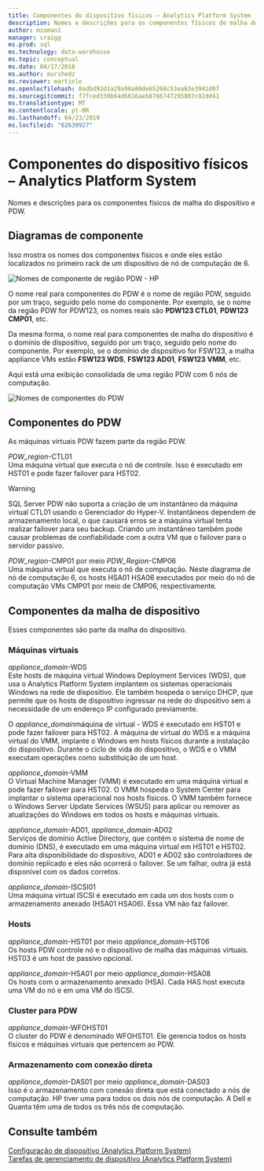 ```yaml
---
title: Componentes do dispositivo físicos – Analytics Platform System | Microsoft Docs
description: Nomes e descrições para os componentes físicos de malha do dispositivo e PDW.
author: mzaman1
manager: craigg
ms.prod: sql
ms.technology: data-warehouse
ms.topic: conceptual
ms.date: 04/17/2018
ms.author: murshedz
ms.reviewer: martinle
ms.openlocfilehash: 0adbd92d1a29a98a80de65268c53ea63e3941d07
ms.sourcegitcommit: f7fced330b64d6616aeb8766747295807c92dd41
ms.translationtype: MT
ms.contentlocale: pt-BR
ms.lasthandoff: 04/23/2019
ms.locfileid: "62639927"
---
```

# <a name="appliance-physical-components---analytics-platform-system"></a>Componentes do dispositivo físicos – Analytics Platform System
Nomes e descrições para os componentes físicos de malha do dispositivo e PDW. 
  
<!-- MISSING LINKS See also [HDInsight Physical Components &#40;Analytics Platform System&#41;](hdinsight-physical-components.md).  -->  
  
## <a name="diagrams"></a>Diagramas de componente  
Isso mostra os nomes dos componentes físicos e onde eles estão localizados no primeiro rack de um dispositivo de nó de computação de 6.  
  
![Nomes de componente de região PDW - HP](./media/pdw-and-appliance-fabric-physical-components/APS_HW_ComponentNames-HP.png "APS_HW_ComponentNames HP")  
  
O nome real para componentes do PDW é o nome de região PDW, seguido por um traço, seguido pelo nome do componente. Por exemplo, se o nome da região PDW for PDW123, os nomes reais são **PDW123 CTL01**, **PDW123 CMP01**, etc.  
  
Da mesma forma, o nome real para componentes de malha do dispositivo é o domínio de dispositivo, seguido por um traço, seguido pelo nome do componente. Por exemplo, se o domínio de dispositivo for FSW123, a malha appliance VMs estão **FSW123 WDS**, **FSW123 AD01**, **FSW123 VMM**, etc.  
  
Aqui está uma exibição consolidada de uma região PDW com 6 nós de computação.  
  
![Nomes de componentes do PDW](./media/pdw-and-appliance-fabric-physical-components/APS_HW_Names.png "APS_HW_Names")  
  
## <a name="pdw"></a>Componentes do PDW  
As máquinas virtuais PDW fazem parte da região PDW.  
  
*PDW_region*-CTL01  
Uma máquina virtual que executa o nó de controle. Isso é executado em HST01 e pode fazer failover para HST02.  
  
> [!WARNING]  
> SQL Server PDW não suporta a criação de um instantâneo da máquina virtual CTL01 usando o Gerenciador do Hyper-V. Instantâneos dependem de armazenamento local, o que causará erros se a máquina virtual tenta realizar failover para seu backup. Criando um instantâneo também pode causar problemas de confiabilidade com a outra VM que o failover para o servidor passivo.  
  
*PDW_region*-CMP01 por meio *PDW_Region*-CMP06  
Uma máquina virtual que executa o nó de computação. Neste diagrama de nó de computação 6, os hosts HSA01 HSA06 executados por meio do nó de computação VMs CMP01 por meio de CMP06, respectivamente.  
  
## <a name="fabric"></a>Componentes da malha de dispositivo  
Esses componentes são parte da malha do dispositivo.  
  
### <a name="virtual-machines"></a>Máquinas virtuais  
*appliance_domain*-WDS  
Este hosts de máquina virtual Windows Deployment Services (WDS), que usa o Analytics Platform System implantem os sistemas operacionais Windows na rede de dispositivo. Ele também hospeda o serviço DHCP, que permite que os hosts de dispositivo ingressar na rede do dispositivo sem a necessidade de um endereço IP configurado previamente.  
  
O *appliance_domain*máquina de virtual - WDS é executado em HST01 e pode fazer failover para HST02. A máquina de virtual do WDS e a máquina virtual do VMM, implante o Windows em hosts físicos durante a instalação do dispositivo. Durante o ciclo de vida do dispositivo, o WDS e o VMM executam operações como substituição de um host.  
  
*appliance_domain*-VMM  
O Virtual Machine Manager (VMM) é executado em uma máquina virtual e pode fazer failover para HST02. O VMM hospeda o System Center para implantar o sistema operacional nos hosts físicos. O VMM também fornece o Windows Server Update Services (WSUS) para aplicar ou remover as atualizações do Windows em todos os hosts e máquinas virtuais.  
  
*appliance_domain*-AD01, *appliance_domain*-AD02  
Serviços de domínio Active Directory, que contém o sistema de nome de domínio (DNS), é executado em uma máquina virtual em HST01 e HST02. Para alta disponibilidade do dispositivo, AD01 e AD02 são controladores de domínio replicado e eles não ocorrerá o failover. Se um falhar, outra já está disponível com os dados corretos.  
  
*appliance_domain*-ISCSI01  
Uma máquina virtual ISCSI é executado em cada um dos hosts com o armazenamento anexado (HSA01 HSA06). Essa VM não faz failover.  
  
### <a name="hosts"></a>Hosts  
*appliance_domain*-HST01 por meio *appliance_domain*-HST06  
Os hosts PDW controle nó e o dispositivo de malha das máquinas virtuais. HST03 é um host de passivo opcional.  
  
*appliance_domain*-HSA01 por meio *appliance_domain*-HSA08  
Os hosts com o armazenamento anexado (HSA). Cada HAS host executa uma VM do nó e em uma VM do ISCSI.  
  
### <a name="cluster-for-pdw"></a>Cluster para PDW  
*appliance_domain*-WFOHST01  
O cluster do PDW é denominado WFOHST01. Ele gerencia todos os hosts físicos e máquinas virtuais que pertencem ao PDW.  
  
### <a name="direct-attached-storage"></a>Armazenamento com conexão direta  
*appliance_domain*-DAS01 por meio *appliance_domain*-DAS03  
Isso é o armazenamento com conexão direta que está conectado a nós de computação. HP tiver uma para todos os dois nós de computação. A Dell e Quanta têm uma de todos os três nós de computação.  
  
## <a name="see-also"></a>Consulte também  
<!-- MISSING LINKS [Hardware Configurations &#40;Analytics Platform System&#41;](../architecture/hardware-configurations.md)  -->  
[Configuração de dispositivo &#40;Analytics Platform System&#41;](appliance-configuration.md)  
[Tarefas de gerenciamento de dispositivo &#40;Analytics Platform System&#41;](appliance-management-tasks.md)  
  
